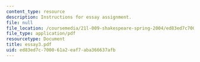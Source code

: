 ```yaml
---
content_type: resource
description: Instructions for essay assignment.
file: null
file_location: /coursemedia/21l-009-shakespeare-spring-2004/ed83ed7c700061a2eaf7aba366637afb_essay3.pdf
file_type: application/pdf
resourcetype: Document
title: essay3.pdf
uid: ed83ed7c-7000-61a2-eaf7-aba366637afb
---
```

